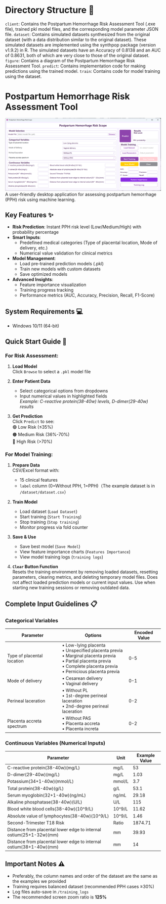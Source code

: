 # Directory Structure 📂
`client`: Contains the Postpartum Hemorrhage Risk Assessment Tool (.exe file), trained pkl model files, and the corresponding model parameter JSON file.
`dataset`: Contains simulated datasets synthesized from the original dataset (with a data distribution similar to the original dataset). These simulated datasets are implemented using the synthpop package (version v1.9.2) in R. The simulated datasets have an Accuracy of 0.8138 and an AUC of 0.8631, both of which are very close to those of the original dataset.
`figure`: Contains a diagram of the Postpartum Hemorrhage Risk Assessment Tool.
`predict`: Contains implementation code for making predictions using the trained model.
`train`: Contains code for model training using the dataset.


# Postpartum Hemorrhage Risk Assessment Tool

![Client](https://github.com/Zhangcantprogram/PPH_Prediction/blob/main/figure/client_figure.png?raw=true)  
A user-friendly desktop application for assessing postpartum hemorrhage (PPH) risk using machine learning.

## Key Features ✨
- **Risk Prediction**: Instant PPH risk level (Low/Medium/High) with probability percentage
- **Smart Inputs**: 
  - Predefined medical categories (Type of placental location, Mode of delivery, etc.)
  - Numerical value validation for clinical metrics
- **Model Management**:
  - Load pre-trained prediction models (.pkl)
  - Train new models with custom datasets
  - Save optimized models
- **Advanced Insights**:
  - Feature importance visualization
  - Training progress tracking
  - Performance metrics (AUC, Accuracy, Precision, Recall, F1-Score)

## System Requirements 💻
- Windows 10/11 (64-bit)

## Quick Start Guide 🚀

### For Risk Assessment:
1. **Load Model**  
   Click `Browse` to select a `.pkl` model file
   
2. **Enter Patient Data**  
   - Select categorical options from dropdowns  
   - Input numerical values in highlighted fields  
     *Example: C-reactive protein(38-40w) levels, D-dimer(29-40w) results*

3. **Get Prediction**  
   Click `Predict` to see:  
   🟢 Low Risk (≤35%)  
   🟠 Medium Risk (36%-70%)  
   🔴 High Risk (>70%)

### For Model Training:
1. **Prepare Data**  
   CSV/Excel format with:
   - 15 clinical features
   - `label` column (0=Without PPH, 1=PPH)（The example dataset is in `/dataset/dataset.csv`）
2. **Train Model**  
   - Load dataset (`Load Dataset`)
   - Start training (`Start Training`)
   - Stop training (`Stop training`)
   - Monitor progress via fold counter
3. **Save & Use**  
   - Save best model (`Save Model`)
   - View feature importance charts (`Features Importance`)
   - View model training logs (`training logs`)

4. **`Clear` Button Function**  
   Resets the training environment by removing loaded datasets, resetting parameters, clearing metrics, and deleting temporary model files. Does not affect loaded prediction models or current input values. Use when starting new training sessions or removing outdated data.

## Complete Input Guidelines 📋

### Categorical Variables
| Parameter                  | Options                                                      | Encoded Value |
| -------------------------- | ------------------------------------------------------------ | ------------- |
| Type of placental location | • Low-lying placenta<br>• Unspecified placenta previa<br>• Marginal placenta previa<br>• Partial placenta previa<br>• Complete placenta previa<br>• Pernicious placenta previa | 0-5           |
| Mode of delivery           | • Cesarean delivery<br>• Vaginal delivery                    | 0-1           |
| Perineal laceration        | • Without PL<br>• 1st-degree perineal laceration<br>• 2nd-degree perineal laceration | 0-2           |
| Placenta accreta spectrum  | • Without PAS<br>• Placenta accreta<br>• Placenta increta    | 0-2           |

### Continuous Variables (Numerical Inputs)
| Parameter                                                    | Unit   | Example Value |
| ------------------------------------------------------------ | ------ | ------------- |
| C-reactive protein(38-40w)(mg/L)                             | mg/L   | 53            |
| D-dimer(29-40w)(mg/L)                                        | mg/L   | 1.03          |
| Potassium(34+1-40w)(mmol/L)                                  | mmol/L | 3.7           |
| Total protein(38-40w)(g/L)                                   | g/L    | 53.1          |
| Serum myoglobin(32+1-40w)(ng/mL)                             | ng/mL  | 29.18         |
| Alkaline phosphatase(38-40w)(U/L)                            | U/L    | 115           |
| Blood white blood cells(38-40w)(10^9/L)                      | 10^9/L | 11.62         |
| Absolute value of lymphocytes(38-40w)(10^9/L)                | 10^9/L | 1.46          |
| Second-Trimester T18 Risk                                    | Ratio  | 1874.71       |
| Distance from placental lower edge to internal ostium(25+1-32w)(mm) | mm     | 39.93         |
| Distance from placental lower edge to internal ostium(38+1-40w)(mm) | mm     | 14            |

## Important Notes ⚠️

- Preferably, the column names and order of the dataset are the same as the examples we provided
- Training requires balanced dataset (recommended PPH cases ≥30%)
- Log files auto-save in `/training_logs`
- The recommended screen zoom ratio is **125%**
